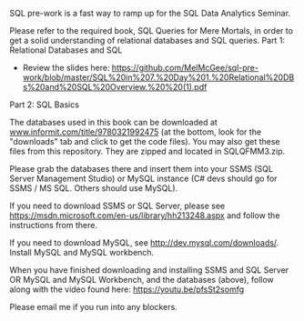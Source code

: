 SQL pre-work is a fast way to ramp up for the SQL Data Analytics Seminar.

Please refer to the required book, SQL Queries for Mere Mortals,  in order to get a solid understanding of relational databases and SQL queries.
Part 1: Relational Databases and SQL
- Review the slides here: https://github.com/MelMcGee/sql-pre-work/blob/master/SQL%20in%207.%20Day%201.%20Relational%20DBs%20and%20SQL%20Overview.%20%20(1).pdf

Part 2: SQL Basics

The databases used in this book can be downloaded at www.informit.com/title/9780321992475 (at the bottom, look for the "downloads" tab and click to get the code files). You may also get these files from this repository. They are zipped and located in SQLQFMM3.zip.

Please grab the databases there and insert them into your SSMS (SQL Server Management Studio) or MySQL instance (C# devs should go for SSMS / MS SQL. Others should use MySQL).

If you need to download SSMS or SQL Server, please see https://msdn.microsoft.com/en-us/library/hh213248.aspx and follow the instructions from there.

If you need to download MySQL, see http://dev.mysql.com/downloads/. Install MySQL and MySQL workbench.

When you have finished downloading and installing SSMS and SQL Server OR MySQL and MySQL Workbench, and the databases (above), follow along with the video found here: https://youtu.be/pfsSt2somfg

Please email me if you run into any blockers.
